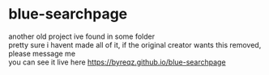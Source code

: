# blue-searchpage
another old project ive found in some folder <br>
pretty sure i havent made all of it, if the original creator wants this removed, please message me <br>
you can see it live here https://byreqz.github.io/blue-searchpage
